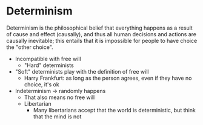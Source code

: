 # Determinism
Determinism is the philosophical belief that everything happens as a result of cause and effect (causally), and thus all human decisions and actions are causally inevitable; this entails that it is impossible for people to have choice the "other choice".
- Incompatible with free will
	- "Hard" determinists
- "Soft" determinists play with the definition of free will
	- Harry Frankfurt: as long as the person agrees, even if they have no choice, it's ok
- Indeterminism -> randomly happens
	- That also means no free will
	- Libertarian
		- Many libertarians accept that the world is deterministic, but think that the mind is not